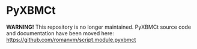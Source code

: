 PyXBMCt
=======

**WARNING!** This repository is no longer maintained. PyXBMCt source code and documentation
have been moved here: https://github.com/romanvm/script.module.pyxbmct
